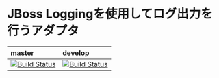 # JBoss Loggingを使用してログ出力を行うアダプタ

| master | develop |
|:-----------|:------------|
|[![Build Status](https://travis-ci.org/nablarch/nablarch-jboss-logging-adaptor.svg?branch=master)](https://travis-ci.org/nablarch/nablarch-jboss-logging-adaptor)|[![Build Status](https://travis-ci.org/nablarch/nablarch-jboss-logging-adaptor.svg?branch=develop)](https://travis-ci.org/nablarch/nablarch-jboss-logging-adaptor)|
